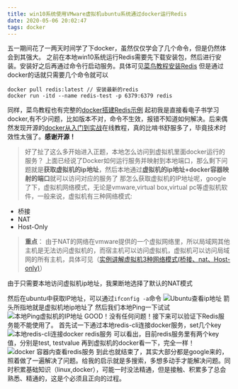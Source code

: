 ```yaml
---
title: win10系统使用VMware虚拟机ubuntu系统通过docker运行Redis
date: 2020-05-06 20:02:47
tags: docker
---
```

五一期间花了一两天时间学了下docker，虽然仅仅学会了几个命令，但是仍然体会到其强大。
之前在本地win10系统运行Redis需要先下载安装包，然后进行安装。安装好之后再通过命令行启动服务。具体可见[菜鸟教程安装Redis](https://www.runoob.com/redis/redis-install.html)
但是通过docker的话就只需要几个命令就可以
```
docker pull redis:latest // 安装最新的redis
docker run -itd --name redis-test -p 6379:6379 redis
```
同样，菜鸟教程也有完整的[docker搭建Redis示例](https://www.runoob.com/docker/docker-install-redis.html)
起初我是直接看电子书学习docker,有不少问题，比如版本不对，命令不生效，报错不知道如何解决。后来偶然发现开源的[docker从入门到实战](https://yeasy.gitbook.io/docker_practice/)在线教程，真的比啃书舒服多了，毕竟技术时效性太强了。**感谢开源！**
> 好了扯了这么多开始进入正题，本地怎么访问到虚拟机里面docker运行的服务？
上面已经说了Docker如何运行服务并映射到本地端口，那么剩下问题就是**获取虚拟机的ip地址**，然后本地通过**虚拟机的ip地址+docker容器映射的端口**就可以访问对应的服务了
那怎么获取虚拟机的IP地址呢，google了下，虚拟机网络模式，无论是vmware,virtual box,virtual pc等虚拟机软件，一般来说，虚拟机有三种网络模式:
- 桥接
- NAT
- Host-Only

> **重点**： 由于NAT的网络在vmware提供的一个虚拟网络里，所以局域网其他主机是无法访问虚拟机的，而宿主机可以访问虚拟机，虚拟机可以访问局域网的所有主机，具体可见（[实例讲解虚拟机3种网络模式(桥接、nat、Host-only)](https://www.cnblogs.com/ggjucheng/archive/2012/08/19/2646007.html)）

由于只需要本地访问虚拟机ip地址，我果断地选择了默认的NAT模式

然后在ubuntu中获取IP地址，可以通过`ifconfig -a`命令
![Ubuntu查看ip地址](http://yanxuan.nosdn.127.net/1b690ab3282a866a94612f33e6ba6db0.png)
箭头所指地就是虚拟机地ip地址了
然后我们本地Ping一下试试
![本地Ping虚拟机的IP地址](http://yanxuan.nosdn.127.net/437bd3249b9bdabceff927646e91bf0c.png)
GOOD！没有任何问题！接下来可以验证下Redis服务能不能使用了。
首先试一下通过本地redis-cli连接docker服务，set几个key
![本地redis-cli连接docker redis服务](http://yanxuan.nosdn.127.net/549ded049e119d39daf4e7db493e36a9.png)
可以看出，目前redis服务里有两个key值，分别是test, testvalue
再到虚拟机的docker看一下，完全一样！
![docker 容器内查看redis服务](http://yanxuan.nosdn.127.net/e743037486e0919b2bf6a722a4ed8903.png)
到此也就结束了，其实大部分都是google来的，照着做了一遍解决了问题。给我的启示就是多搜索，多想多动手才能解决问题。同时积累基础知识（linux,docker），可能一时没法精通，但是接触、积累多了总会熟悉、精通的，这是个必须且正向的过程。
